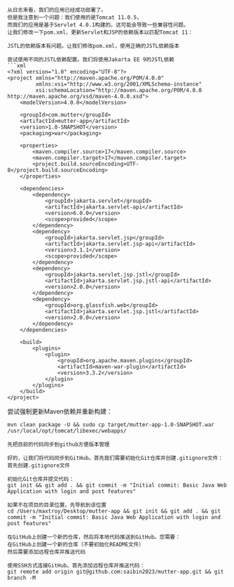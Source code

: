 ```
从日志来看，我们的应用已经成功部署了。
但是我注意到一个问题：我们使用的是Tomcat 11.0.5，
而我们的应用是基于Servlet 4.0.1构建的。这可能会导致一些兼容性问题。
让我们修改一下pom.xml，更新Servlet和JSP的依赖版本以匹配Tomcat 11：

JSTL的依赖版本有问题。让我们修改pom.xml，使用正确的JSTL依赖版本

尝试使用不同的JSTL依赖配置。我们将使用Jakarta EE 9的JSTL依赖
```xml
<?xml version="1.0" encoding="UTF-8"?>
<project xmlns="http://maven.apache.org/POM/4.0.0"
         xmlns:xsi="http://www.w3.org/2001/XMLSchema-instance"
         xsi:schemaLocation="http://maven.apache.org/POM/4.0.0 http://maven.apache.org/xsd/maven-4.0.0.xsd">
    <modelVersion>4.0.0</modelVersion>

    <groupId>com.mutter</groupId>
    <artifactId>mutter-app</artifactId>
    <version>1.0-SNAPSHOT</version>
    <packaging>war</packaging>

    <properties>
        <maven.compiler.source>17</maven.compiler.source>
        <maven.compiler.target>17</maven.compiler.target>
        <project.build.sourceEncoding>UTF-8</project.build.sourceEncoding>
    </properties>

    <dependencies>
        <dependency>
            <groupId>jakarta.servlet</groupId>
            <artifactId>jakarta.servlet-api</artifactId>
            <version>6.0.0</version>
            <scope>provided</scope>
        </dependency>
        <dependency>
            <groupId>jakarta.servlet.jsp</groupId>
            <artifactId>jakarta.servlet.jsp-api</artifactId>
            <version>3.1.1</version>
            <scope>provided</scope>
        </dependency>
        <dependency>
            <groupId>jakarta.servlet.jsp.jstl</groupId>
            <artifactId>jakarta.servlet.jsp.jstl-api</artifactId>
            <version>2.0.0</version>
        </dependency>
        <dependency>
            <groupId>org.glassfish.web</groupId>
            <artifactId>jakarta.servlet.jsp.jstl</artifactId>
            <version>2.0.0</version>
        </dependency>
    </dependencies>

    <build>
        <plugins>
            <plugin>
                <groupId>org.apache.maven.plugins</groupId>
                <artifactId>maven-war-plugin</artifactId>
                <version>3.3.2</version>
            </plugin>
        </plugins>
    </build>
</project>
```
尝试强制更新Maven依赖并重新构建：
```
mvn clean package -U && sudo cp target/mutter-app-1.0-SNAPSHOT.war /usr/local/opt/tomcat/libexec/webapps/
```
```
先把目前的代码同步到github方便版本管理

好的，让我们将代码同步到GitHub。首先我们需要初始化Git仓库并创建.gitignore文件：
首先创建.gitignore文件

初始化Git仓库并提交代码：
git init && git add . && git commit -m "Initial commit: Basic Java Web Application with login and post features"

如果不在项目的目录位置，先导航到该位置
cd /Users/maxtroy/Desktop/mutter-app && git init && git add . && git commit -m "Initial commit: Basic Java Web Application with login and post features"

在GitHub上创建一个新的仓库，然后将本地代码推送到GitHub。您需要：
在GitHub上创建一个新的仓库（不要初始化README文件）
然后需要添加远程仓库并推送代码

使用SSH方式连接GitHub。首先添加远程仓库并推送代码：
git remote add origin git@github.com:saibin2023/mutter-app.git && git branch -M 

